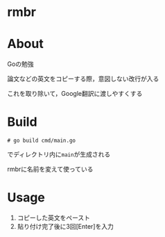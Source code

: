 # rmbr

# About

Goの勉強

論文などの英文をコピーする際，意図しない改行が入る

これを取り除いて，Google翻訳に渡しやすくする

# Build

```terminal
# go build cmd/main.go
```

でディレクトリ内に`main`が生成される

rmbrに名前を変えて使っている

# Usage

1. コピーした英文をペースト
2. 貼り付け完了後に3回[Enter]を入力
